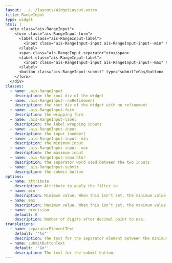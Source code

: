 ```yaml
---
layout: ../../layouts/WidgetLayout.astro
title: RangeInput
type: widget
html: |
  <div class="ais-RangeInput">
    <form class="ais-RangeInput-form">
      <label class="ais-RangeInput-label">
        <input class="ais-RangeInput-input ais-RangeInput-input--min" type="number" />
      </label>
      <span class="ais-RangeInput-separator">to</span>
      <label class="ais-RangeInput-label">
        <input class="ais-RangeInput-input ais-RangeInput-input--max" type="number" />
      </label>
      <button class="ais-RangeInput-submit" type="submit">Go</button>
    </form>
  </div>
classes:
  - name: .ais-RangeInput
    description: the root div of the widget
  - name: .ais-RangeInput--noRefinement
    description: the root div of the widget with no refinement
  - name: .ais-RangeInput-form
    description: the wrapping form
  - name: .ais-RangeInput-label
    description: the label wrapping inputs
  - name: .ais-RangeInput-input
    description: the input (number)
  - name: .ais-RangeInput-input--min
    description: the minimum input
  - name: .ais-RangeInput-input--max
    description: the maximum input
  - name: .ais-RangeInput-separator
    description: the separator word used between the two inputs
  - name: .ais-RangeInput-submit
    description: the submit button
options:
  - name: attribute
    description: Attribute to apply the filter to
  - name: min
    description: Minimum value. When this isn’t set, the minimum value will be automatically computed by Algolia using the data in the index.
  - name: max
    description: Maximum value. When this isn’t set, the maximum value will be automatically computed by Algolia using the data in the index.
  - name: precision
    default: 0
    description: Number of digits after decimal point to use.
translations:
  - name: separatorElementText
    default: '"to"'
    description: The text for the separator element between the minimum and maximum inputs.
  - name: submitButtonText
    default: '"Go"'
    description: The text for the submit button.
---
```

